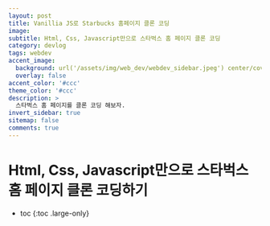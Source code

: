 ```yaml
---
layout: post
title: Vanillia JS로 Starbucks 홈페이지 클론 코딩
image:
subtitle: Html, Css, Javascript만으로 스타벅스 홈 페이지 클론 코딩
category: devlog
tags: webdev
accent_image: 
  background: url('/assets/img/web_dev/webdev_sidebar.jpeg') center/cover
  overlay: false
accent_color: '#ccc'
theme_color: '#ccc'
description: >
  스타벅스 홈 페이지를 클론 코딩 해보자.
invert_sidebar: true
sitemap: false
comments: true
---
```


# Html, Css, Javascript만으로 스타벅스 홈 페이지 클론 코딩하기

* toc
{:toc .large-only}

## 